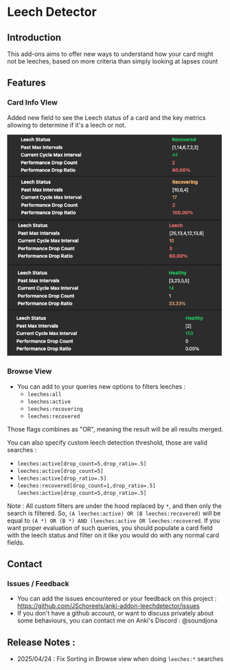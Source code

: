 # Leech Detector

## Introduction
This add-ons aims to offer new ways to understand how your card might not be leeches, based on more criteria than simply looking at lapses count

## Features

### Card Info VIew

Added new field to see the Leech status of a card and the key metrics allowing to determine if it's a leech or not.

<img src="https://github.com/JSchoreels/anki-addon-leechdetector/blob/main/images/card_info_view.png?raw=true" alt="Card Info View, New Leech Metrics" width="500" />


### Browse View

- You can add to your queries new options to filters leeches :
  - `leeches:all`
  - `leeches:active`
  - `leeches:recovering`
  - `leeches:recovered`

Those flags combines as "OR", meaning the result will be all results merged.

You can also specify custom leech detection threshold, those are valid searches :
- `leeches:active[drop_count=5,drop_ratio=.5]`
- `leeches:active[drop_count=5]`
- `leeches:active[drop_ratio=.5]`
- `leeches:recovered[drop_count=1,drop_ratio=.5] leeches:active[drop_count=5,drop_ratio=.5]`

Note : All custom filters are under the hood replaced by `*`, and then only the search is filtered. So,
`(A leeches:active) OR (B leeches:recovered)` will be equal to `(A *) OR (B *) AND (leeches:active OR leeches:recovered`.
If you want proper evaluation of such queries, you should populate a card field with the leech status and filter on it
like you would do with any normal card fields.

## Contact

### Issues / Feedback

- You can add the issues encountered or your feedback on this project : https://github.com/JSchoreels/anki-addon-leechdetector/issues
- If you don't have a github account, or want to discuss privately about some behaviours, you can contact me on Anki's Discord : @soundjona

## Release Notes :
- 2025/04/24 : Fix Sorting in Browse view when doing `leeches:*` searches